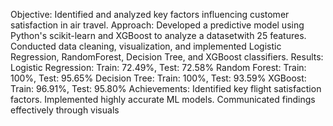 Objective: Identified and analyzed key factors influencing customer satisfaction in air travel. Approach: Developed a predictive model using Python's scikit-learn and XGBoost to analyze a datasetwith 25 features. Conducted data cleaning, visualization, and implemented Logistic Regression, RandomForest, Decision Tree, and XGBoost classifiers. Results: Logistic Regression: Train: 72.49%, Test: 72.58%
Random Forest: Train: 100%, Test: 95.65%
Decision Tree: Train: 100%, Test: 93.59%
XGBoost: Train: 96.91%, Test: 95.80%
Achievements: Identified key flight satisfaction factors.
Implemented highly accurate ML models. Communicated findings effectively through visuals
